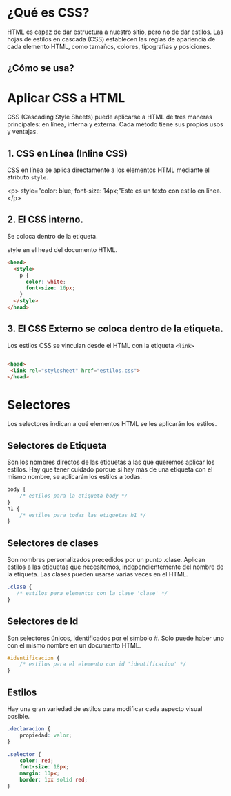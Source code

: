 # ¿Qué es CSS?
HTML es capaz de dar estructura a nuestro sitio, pero no de dar estilos. Las hojas de estilos en cascada (CSS) establecen las reglas de apariencia de cada elemento HTML, como tamaños, colores, tipografías y posiciones.

## ¿Cómo se usa?

# Aplicar CSS a HTML

CSS (Cascading Style Sheets) puede aplicarse a HTML de tres maneras principales: en línea, interna y externa. Cada método tiene sus propios usos y ventajas.

## 1. CSS en Línea (Inline CSS)
CSS en línea se aplica directamente a los elementos HTML mediante el atributo `style`.

&lt;p&gt; style="color: blue; font-size: 14px;"Este es un texto con estilo en línea.&lt;/p&gt;

## 2. El CSS interno. 
Se coloca dentro de la etiqueta. 

style en el head del documento HTML.

```html
<head>
  <style>
    p {
      color: white;
      font-size: 16px;
    }
  </style>
</head>
```



## 3. El CSS Externo  se coloca dentro de la etiqueta.

Los estilos CSS se vinculan desde el HTML con la etiqueta `<link>` 

 ```html

<head>
  <link rel="stylesheet" href="estilos.css">
</head>
```

# Selectores
Los selectores indican a qué elementos HTML se les aplicarán los estilos.

## Selectores de Etiqueta
Son los nombres directos de las etiquetas a las que queremos aplicar los estilos. Hay que tener cuidado porque si hay más de una etiqueta con el mismo nombre, se aplicarán los estilos a todas.
 
```css
body {
    /* estilos para la etiqueta body */
}
h1 {
    /* estilos para todas las etiquetas h1 */
}
```

## Selectores de clases
Son nombres personalizados precedidos por un punto .clase. Aplican estilos a las etiquetas que necesitemos, independientemente del nombre de la etiqueta. Las clases pueden usarse varias veces en el HTML.

 ```css
.clase {
    /* estilos para elementos con la clase 'clase' */
}
```

## Selectores de Id
Son selectores únicos, identificados por el símbolo #. Solo puede haber uno con el mismo nombre en un documento HTML.

```css
#identificacion {
    /* estilos para el elemento con id 'identificacion' */
}
```

## Estilos 
Hay una gran variedad de estilos para modificar cada aspecto visual posible.

```css
.declaracion { 
    propiedad: valor;
}

.selector {
    color: red;
    font-size: 18px;
    margin: 10px;
    border: 1px solid red;
}
```




